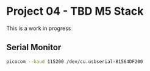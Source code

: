 # Project 04 - TBD M5 Stack

This is a work in progress

## Serial Monitor

```sh
picocom --baud 115200 /dev/cu.usbserial-81564DF200
```
